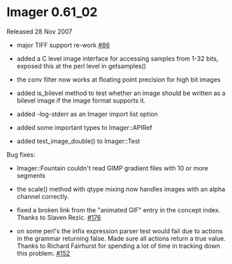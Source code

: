 # Imager 0.61_02

Released 28 Nov 2007

- major TIFF support re-work [#86](https://github.com/tonycoz/imager/issues/86)

- added a C level image interface for accessing samples from 1-32 bits, exposed this at the perl level in getsamples()

- the conv filter now works at floating point precision for high bit images

- added is_bilevel method to test whether an image should be written as a bilevel image if the image format supports it.

- added -log-stderr as an Imager import list option

- added some important types to Imager::APIRef

- added test_image_double() to Imager::Test

Bug fixes:

- Imager::Fountain couldn't read GIMP gradient files with 10 or more segments

- the scale() method with qtype mixing now handles images with an alpha channel correctly.

- fixed a broken link from the "animated GIF" entry in the concept index. Thanks to Slaven Rezic. [#176](https://github.com/tonycoz/imager/issues/176)

- on some perl's the infix expression parser test would fail due to actions in the grammar returning false. Made sure all actions return a true value. Thanks to Richard Fairhurst for spending a lot of time in tracking down this problem. [#152](https://github.com/tonycoz/imager/issues/152)